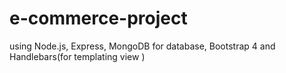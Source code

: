# e-commerce-project
using Node.js, Express, MongoDB for database, Bootstrap 4 and Handlebars(for templating view )

